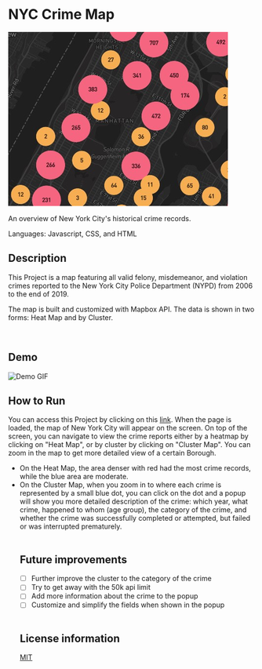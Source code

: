 # NYC Crime Map

<img src="./images/crime-map.jpg" alt="Intro Image">

An overview of New York City's historical crime records.

Languages:  Javascript, CSS, and HTML 
<br>

## Description
This Project is a map featuring all valid felony, misdemeanor, and violation crimes reported to the New York City Police Department (NYPD) from 2006 to the end of 2019. 

The map is built and customized with Mapbox API. The data is shown in two forms: Heat Map and by Cluster. 

<br>

## Demo
<img src="./images/demo-crimeMap.gif" alt="Demo GIF">


<br>

## How to Run
You can access this Project by clicking on this <a href="https://hujianni.github.io/Crime-Map/" target="_blank">link</a>. 
When the page is loaded, the map of New York City will appear on the screen. On top of the screen, you can navigate to view the crime reports either by a heatmap by clicking on "Heat Map", or by cluster by clicking on "Cluster Map". You can zoom in the map to get more detailed view of a certain Borough.
<ul>
<li>On the Heat Map, the area denser with red had the most crime records, while the blue area are moderate.</li>
<li>On the Cluster Map, when you zoom in to where each crime is represented by a small blue dot, you can click on the dot and a popup will show you more detailed description of the crime: which year, what crime, happened to whom (age group), the category of the crime, and whether the crime was successfully completed or attempted, but failed or was interrupted prematurely.</li>

<br>

## Future improvements
- [ ] Further improve the cluster to the category of the crime
- [ ] Try to get away with the 50k api limit
- [ ] Add more information about the crime to the popup
- [ ] Customize and simplify the fields when shown in the popup
<br>

## License information
<a href="https://choosealicense.com/licenses/mit/" target="_blank">MIT</a>
